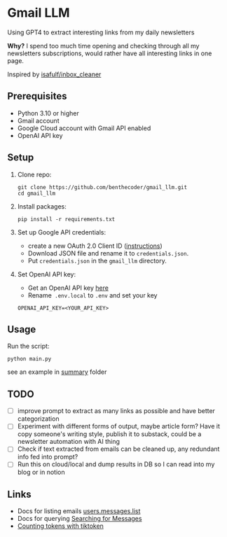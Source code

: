 # Gmail LLM

Using GPT4 to extract interesting links from my daily newsletters

**Why?** I spend too much time opening and checking through all my newsletters subscriptions, would rather have all interesting links in one page.

Inspired by [isafulf/inbox_cleaner](https://github.com/isafulf/inbox_cleaner)

## Prerequisites

- Python 3.10 or higher
- Gmail account
- Google Cloud account with Gmail API enabled
- OpenAI API key

## Setup

1. Clone repo:

   ```
   git clone https://github.com/benthecoder/gmail_llm.git
   cd gmail_llm
   ```

2. Install packages:

   ```
   pip install -r requirements.txt
   ```

3. Set up Google API credentials:

   - create a new OAuth 2.0 Client ID ([instructions](https://developers.google.com/workspace/guides/create-credentials))
   - Download JSON file and rename it to `credentials.json`.
   - Put `credentials.json` in the `gmail_llm` directory.

4. Set OpenAI API key:

   - Get an OpenAI API key [here](https://platform.openai.com/api-keys)
   - Rename` .env.local` to `.env` and set your key

   ```
   OPENAI_API_KEY=<YOUR_API_KEY>
   ```

## Usage

Run the script:

```
python main.py
```

see an example in [summary](summary/2023-12-04.md) folder

## TODO

- [ ] improve prompt to extract as many links as possible and have better categorization
- [ ] Experiment with different forms of output, maybe article form? Have it copy someone's writing style, publish it to substack, could be a newsletter automation with AI thing
- [ ] Check if text extracted from emails can be cleaned up, any redundant info fed into prompt?
- [ ] Run this on cloud/local and dump results in DB so I can read into my blog or in notion

## Links

- Docs for listing emails [users.messages.list](https://developers.google.com/gmail/api/reference/rest/v1/users.messages/list)
- Docs for querying [Searching for Messages](https://developers.google.com/gmail/api/guides/filtering)
- [Counting tokens with tiktoken](https://github.com/openai/openai-cookbook/blob/main/examples/How_to_count_tokens_with_tiktoken.ipynb)
